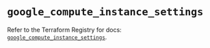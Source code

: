 # `google_compute_instance_settings`

Refer to the Terraform Registry for docs: [`google_compute_instance_settings`](https://registry.terraform.io/providers/hashicorp/google/6.3.0/docs/resources/compute_instance_settings).
